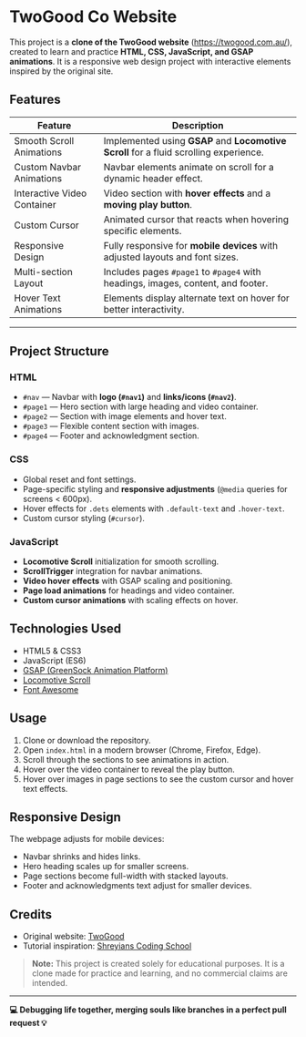 # TwoGood Co Website 

This project is a **clone of the TwoGood website** (https://twogood.com.au/), created to learn and practice **HTML, CSS, JavaScript, and GSAP animations**. It is a responsive web design project with interactive elements inspired by the original site.

## Features

| Feature | Description |
|---------|-------------|
| Smooth Scroll Animations | Implemented using **GSAP** and **Locomotive Scroll** for a fluid scrolling experience. |
| Custom Navbar Animations | Navbar elements animate on scroll for a dynamic header effect. |
| Interactive Video Container | Video section with **hover effects** and a **moving play button**. |
| Custom Cursor | Animated cursor that reacts when hovering specific elements. |
| Responsive Design | Fully responsive for **mobile devices** with adjusted layouts and font sizes. |
| Multi-section Layout | Includes pages `#page1` to `#page4` with headings, images, content, and footer. |
| Hover Text Animations | Elements display alternate text on hover for better interactivity. |

---

## Project Structure

### HTML
- `#nav` — Navbar with **logo (`#nav1`)** and **links/icons (`#nav2`)**.
- `#page1` — Hero section with large heading and video container.
- `#page2` — Section with image elements and hover text.
- `#page3` — Flexible content section with images.
- `#page4` — Footer and acknowledgment section.

### CSS
- Global reset and font settings.
- Page-specific styling and **responsive adjustments** (`@media` queries for screens < 600px).
- Hover effects for `.dets` elements with `.default-text` and `.hover-text`.
- Custom cursor styling (`#cursor`).

### JavaScript
- **Locomotive Scroll** initialization for smooth scrolling.
- **ScrollTrigger** integration for navbar animations.
- **Video hover effects** with GSAP scaling and positioning.
- **Page load animations** for headings and video container.
- **Custom cursor animations** with scaling effects on hover.

## Technologies Used

- HTML5 & CSS3  
- JavaScript (ES6)  
- [GSAP (GreenSock Animation Platform)](https://greensock.com/gsap/)  
- [Locomotive Scroll](https://locomotivemtl.github.io/locomotive-scroll/)  
- [Font Awesome](https://fontawesome.com/)  

## Usage

1. Clone or download the repository.
2. Open `index.html` in a modern browser (Chrome, Firefox, Edge).
3. Scroll through the sections to see animations in action.
4. Hover over the video container to reveal the play button.
5. Hover over images in page sections to see the custom cursor and hover text effects.


## Responsive Design

The webpage adjusts for mobile devices:

- Navbar shrinks and hides links.
- Hero heading scales up for smaller screens.
- Page sections become full-width with stacked layouts.
- Footer and acknowledgments text adjust for smaller devices.

## Credits

- Original website: [TwoGood](https://twogood.com.au/)  
- Tutorial inspiration: [Shreyians Coding School](https://youtu.be/bVyigcIt-ac)  

> **Note:** This project is created solely for educational purposes. It is a clone made for practice and learning, and no commercial claims are intended.

---
**💻 Debugging life together, merging souls like branches in a perfect pull request 💡**